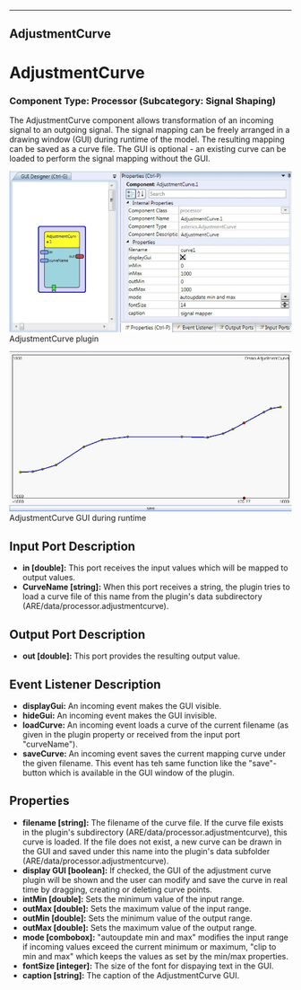   
---
AdjustmentCurve
---

# AdjustmentCurve

### Component Type: Processor (Subcategory: Signal Shaping)

The AdjustmentCurve component allows transformation of an incoming signal to an outgoing signal. The signal mapping can be freely arranged in a drawing window (GUI) during runtime of the model. The resulting mapping can be saved as a curve file. The GUI is optional - an existing curve can be loaded to perform the signal mapping without the GUI.

![Screenshot: AdjustmentCurve plugin](img/AdjustmentCurve.jpg "Screenshot: AdjustmentCurve plugin")  
AdjustmentCurve plugin

![Screenshot: AdjustmentCurve GUI during runtime](img/AdjustmentCurve1.jpg "Screenshot: AdjustmentCurve GUI during runtime")  
AdjustmentCurve GUI during runtime

## Input Port Description

*   **in \[double\]:** This port receives the input values which will be mapped to output values.
*   **CurveName \[string\]:** When this port receives a string, the plugin tries to load a curve file of this name from the plugin's data subdirectory (ARE/data/processor.adjustmentcurve).

## Output Port Description

*   **out \[double\]:** This port provides the resulting output value.

## Event Listener Description

*   **displayGui:** An incoming event makes the GUI visible.
*   **hideGui:** An incoming event makes the GUI invisible.
*   **loadCurve:** An incoming event loads a curve of the current filename (as given in the plugin property or received from the input port "curveName").
*   **saveCurve:** An incoming event saves the current mapping curve under the given filename. This event has teh same function like the "save"-button which is available in the GUI window of the plugin.

## Properties

*   **filename \[string\]:** The filename of the curve file. If the curve file exists in the plugin's subdirectory (ARE/data/processor.adjustmentcurve), this curve is loaded. If the file does not exist, a new curve can be drawn in the GUI and saved under this name into the plugin's data subfolder (ARE/data/processor.adjustmentcurve).
*   **display GUI \[boolean\]:** If checked, the GUI of the adjustment curve plugin will be shown and the user can modify and save the curve in real time by dragging, creating or deleting curve points.
*   **intMin \[double\]:** Sets the minimum value of the input range.
*   **outMax \[double\]:** Sets the maximum value of the input range.
*   **outMin \[double\]:** Sets the minimum value of the output range.
*   **outMax \[double\]:** Sets the maximum value of the output range.
*   **mode \[combobox\]:** "autoupdate min and max" modifies the input range if incoming values exceed the current minimum or maximum, "clip to min and max" which keeps the values as set by the min/max properties.
*   **fontSize \[integer\]:** The size of the font for dispaying text in the GUI.
*   **caption \[string\]:** The caption of the AdjustmentCurve GUI.